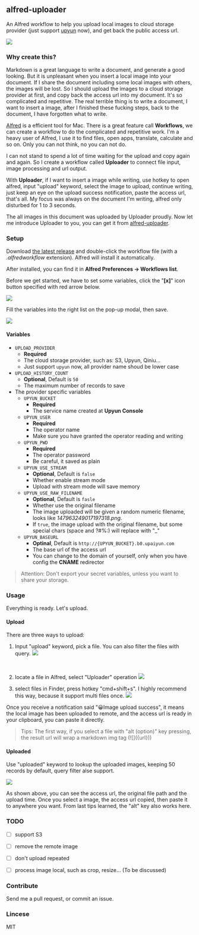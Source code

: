 ## alfred-uploader

An Alfred workflow to help you upload local images to cloud storage provider (just support [upyun](https://www.upyun.com/) now), and get back the public access url.

![](http://self-storage.b0.upaiyun.com/2016/11/23/147986500608518950.gif)

### Why create this?

Markdown is a great language to write a document, and generate a good looking. But it is unpleasant when you insert a local image into your document. If I share the document including some local images with others, the images will be lost. So I should upload the images to a cloud storage provider at first, and copy back the access url into my document. It's so complicated and repetitive. The real terrible thing is to write a document, I want to insert a image, after I finished these fucking steps, back to the document, I have forgotten what to write.

[Alfred](http://www.alfredapp.com/) is a efficient tool for Mac. There is a great feature call **Workflows**, we can create a workflow to do the complicated and repetitive work. I'm a heavy user of Alfred, I use it to find files, open apps, translate, calculate and so on. Only you can not think, no you can not do. 

I can not stand to spend a lot of time waiting for the upload and copy again and again. So I create a workflow called **Uploader** to connect file input, image processing and url output.

With **Uploader**, if I want to insert a image while writing, use hotkey to open alfred, input "upload" keyword, select the image to upload, continue writing, just keep an eye on the upload success notification, paste the access url, that's all. My focus was always on the document I'm writing, alfred only disturbed for 1 to 3 seconds.

The all images in this document was uploaded by Uploader  proudly. Now let me introduce Uploader to you, you can get it from [alfred-uploader](https://github.com/iammapping/alfred-uploader).



### Setup

Download [the latest release](https://github.com/iammapping/alfred-uploader/releases) and double-click the workflow file (with a *.alfredworkflow* extension). Alfred will install it automatically.

After installed, you can find it in **Alfred Preferences -> Workflows list**.

Before we get started, we have to set some variables, click the "**[x]**" icon button specified with red arrow below. 

![](http://self-storage.b0.upaiyun.com/2016/11/20/147963249017197318.png)

Fill the variables into the right list on the pop-up modal,  then save.

![](http://self-storage.b0.upaiyun.com/2016/11/20/147963276083921517.png)



#### Variables 

* `UPLOAD_PROVIDER`
  * **Required**
  * The cloud storage provider, such as: S3, Upyun, Qiniu...
  * Just support `upyun` now, all provider name shoud be lower case
* `UPLOAD_HISTORY_COUNT`
  * **Optional**, Default is `50`
  * The maximum number of records to save
* The provider specific variables
  * `UPYUN_BUCKET`
    * **Required**
    * The service name created at **Upyun Console**
  * `UPYUN_USER`
    * **Required**
    * The operator name
    * Make sure you have granted the operator reading and writing
  * `UPYUN_PWD`
    * **Required**
    * The operator password
    * Be careful, it saved as plain
  * `UPYUN_USE_STREAM`
    * **Optional**, Default is `false`
    * Whether enable stream mode
    * Upload with stream mode will save memory
  * `UPYUN_USE_RAW_FILENAME`
    * **Optional**, Default is `fasle`
    * Whether use the original filename
    * The image uploaded will be given a random numeric filename, looks like *147963249017197318.png*. 
    * If `true`, the image upload with the original filename, but some special chars (space and ?#%:) will replace with "_"
  * `UPYUN_BASEURL`
    * **Optinal**, Default is `http://{UPYUN_BUCKET}.b0.upaiyun.com`
    * The base url of the access url
    * You can change to the domain of yourself, only when you have config the **CNAME** redirector

> Attention: Don't export your secret variables, unless you want to share your storage.



### Usage

Everything is ready. Let's upload. 

#### Upload

There are three ways to upload:

1. Input "upload" keyword, pick a file.  You can also filter the files with query.
   ![](http://self-storage.b0.upaiyun.com/2016/11/20/147964465139413269.png)

   ​

2. locate a file in Alfred, select "Uploader" operation
   ![](http://self-storage.b0.upaiyun.com/2016/11/20/147964477679258266.png)
   ​

3. select files in Finder, press hotkey "cmd+shift+s". I highly recommend this way, because it support multi files once.
   ![](http://self-storage.b0.upaiyun.com/2016/11/20/147964528913390042.png)



Once you receive a notification said "😀Image upload success", it means the local image has been uploaded to remote, and the access url is ready in your clipboard, you can paste it directly.

> Tips: The first way, if you select a file with "alt (option)" key pressing, the result url will wrap a markdown img tag (\!\[\]\({url}\))



#### Uploaded

Use "uploaded" keyword to lookup the uploaded images, keeping 50 records by default,  query filter alse support.

![](http://self-storage.b0.upaiyun.com/2016/11/20/147964637559652782.png)

As shown above, you can see the access url, the original file path and the upload time. Once you select a image, the access url copied, then paste it to anywhere you want. From last tips learned, the "alt" key also works here.



### TODO

- [ ] support S3
- [ ] remove the remote image
- [ ] don't upload repeated
- [ ] process image local, such as crop, resize... (To be discussed)




### Contribute

Send me a pull request, or commit an issue.



### Lincese

MIT
